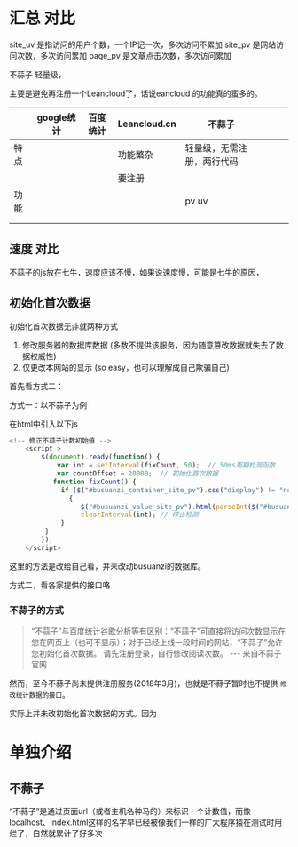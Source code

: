 

# 汇总  对比

site_uv 是指访问的用户个数，一个IP记一次，多次访问不累加
site_pv 是网站访问次数，多次访问累加
page_pv 是文章点击次数，多次访问累加


不蒜子  轻量级，

主要是避免再注册一个Leancloud了，话说eancloud 的功能真的蛮多的。




|      | google统计 | 百度统计 | Leancloud.cn | 不蒜子                     |   |   |   |
|------|------------|----------|--------------|----------------------------|---|---|---|
| 特点 |            |          | 功能繁杂     | 轻量级，无需注册，两行代码 |   |   |   |
|      |            |          | 要注册       |                            |   |   |   |
| 功能 |            |          |              | pv uv                      |   |   |   |
|      |            |          |              |                            |   |   |   |
|      |            |          |              |                            |   |   |   |






## 速度 对比

不蒜子的js放在七牛，速度应该不慢，如果说速度慢，可能是七牛的原因，



## 初始化首次数据

初始化首次数据无非就两种方式
1. 修改服务器的数据库数据 (多数不提供该服务，因为随意篡改数据就失去了数据权威性)
1. 仅更改本网站的显示 (so easy，也可以理解成自己欺骗自己)

首先看方式二：


方式一：以不蒜子为例

在html中引入以下js
```js
<!-- 修正不蒜子计数初始值 -->
    <script >
        $(document).ready(function() {
            var int = setInterval(fixCount, 50);  // 50ms周期检测函数
            var countOffset = 20000;  // 初始化首次数据
           function fixCount() {                   
             if ($("#busuanzi_container_site_pv").css("display") != "none")
               {
                  $("#busuanzi_value_site_pv").html(parseInt($("#busuanzi_value_site_pv").html()) + countOffset); // 加上初始数据
                  clearInterval(int); // 停止检测
             }  
         }           
        });
    </script>
```


这里的方法是改给自己看，并未改动busuanzi的数据库。

方式二，看各家提供的接口咯


### 不蒜子的方式


> “不蒜子”与百度统计谷歌分析等有区别：“不蒜子”可直接将访问次数显示在您在网页上（也可不显示）；对于已经上线一段时间的网站，“不蒜子”允许您初始化首次数据。
> 请先注册登录，自行修改阅读次数。
> --- 来自不蒜子官网

然而，至今不蒜子尚未提供注册服务(2018年3月)，也就是不蒜子暂时也不提供 `修改统计数据的接口`。


实际上并未改初始化首次数据的方式。因为




# 单独介绍

## 不蒜子

“不蒜子”是通过页面url（或者主机名神马的）来标识一个计数值，而像localhost、index.html这样的名字早已经被像我们一样的广大程序猿在测试时用烂了，自然就累计了好多次
